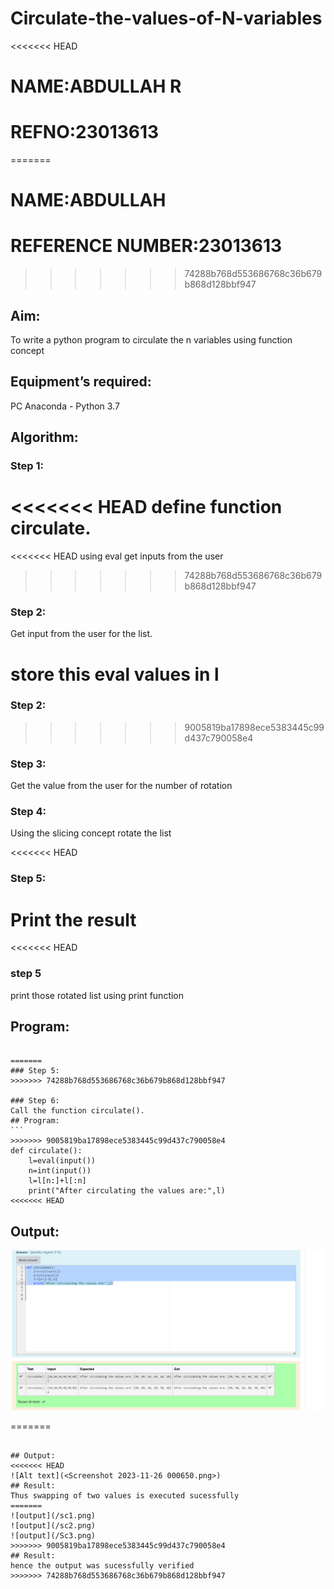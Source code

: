 # Circulate-the-values-of-N-variables
<<<<<<< HEAD
# NAME:ABDULLAH R
# REFNO:23013613
=======
# NAME:ABDULLAH
# REFERENCE NUMBER:23013613
>>>>>>> 74288b768d553686768c36b679b868d128bbf947
## Aim:
To write a python program to circulate the n variables using function concept
## Equipment’s required:
PC
Anaconda - Python 3.7
## Algorithm: 
### Step 1: 
<<<<<<< HEAD
define function circulate.
=======
<<<<<<< HEAD
using eval get inputs from the user

>>>>>>> 74288b768d553686768c36b679b868d128bbf947

### Step 2:
Get input from the user for the list.

store this eval values in l
=======

### Step 2:

>>>>>>> 9005819ba17898ece5383445c99d437c790058e4
### Step 3: 
Get the value from the user for the number of rotation
### Step 4: 
Using the slicing concept rotate the list

<<<<<<< HEAD
### Step 5:
Print  the result
=======
<<<<<<< HEAD
### step 5 
print those rotated list using print function

## Program:
``````

=======
### Step 5: 
>>>>>>> 74288b768d553686768c36b679b868d128bbf947

### Step 6: 
Call the function circulate().
## Program:
```
>>>>>>> 9005819ba17898ece5383445c99d437c790058e4
def circulate():
    l=eval(input())
    n=int(input())
    l=l[n:]+l[:n]
    print("After circulating the values are:",l)
<<<<<<< HEAD
``````


## Output:

![Alt text](<Screenshot 2023-11-24 053943.png>)


=======

```

## Output:
<<<<<<< HEAD
![Alt text](<Screenshot 2023-11-26 000650.png>)
## Result:
Thus swapping of two values is executed sucessfully
=======
![output](/sc1.png)
![output](/sc2.png)
![output](/Sc3.png)
>>>>>>> 9005819ba17898ece5383445c99d437c790058e4
## Result:
hence the output was sucessfully verified
>>>>>>> 74288b768d553686768c36b679b868d128bbf947
